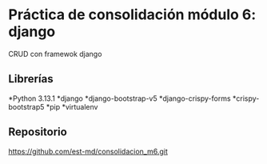# Práctica de consolidación módulo 6: django

CRUD con framewok django

## Librerías

*Python 3.13.1
*django
*django-bootstrap-v5 
*django-crispy-forms 
*crispy-bootstrap5
*pip
*virtualenv

## Repositorio

https://github.com/est-md/consolidacion_m6.git